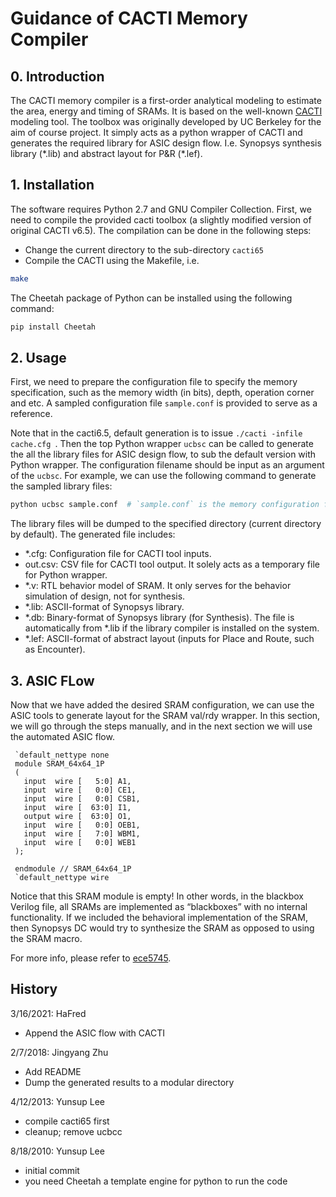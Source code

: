 # Guidance of CACTI Memory Compiler

## 0. Introduction
The CACTI memory compiler is a first-order analytical modeling to estimate the 
area, energy and timing of SRAMs. It is based on the well-known [CACTI](http://www.hpl.hp.com/research/cacti/) 
modeling tool. 
The toolbox was originally developed by UC Berkeley for the aim of course
project. It simply acts as a python wrapper of CACTI and generates the required
library for ASIC design flow. I.e. Synopsys synthesis library (\*.lib) and 
abstract layout for P&R (\*.lef).

## 1. Installation
The software requires Python 2.7 and GNU Compiler Collection. First, we need 
to compile the provided cacti toolbox (a slightly modified version of original 
CACTI v6.5). The compilation can be done in the following steps:
- Change the current directory to the sub-directory `cacti65`
- Compile the CACTI using the Makefile, i.e.
```bash
make
```

The Cheetah package of Python can be installed using the following command:
```bash
pip install Cheetah
``` 

## 2. Usage
First, we need to prepare the configuration file to specify the memory 
specification, such as the memory width (in bits), depth, operation corner and 
etc. A sampled configuration file `sample.conf` is provided to serve as a 
reference. 

Note that in the cacti6.5, default generation is to issue `./cacti -infile cache.cfg
`. Then the top Python wrapper `ucbsc` can be called to generate the 
all the library files for ASIC design flow, to sub the default version with Python wrapper.
The configuration filename should
be input as an argument of the `ucbsc`. For example, we can use the following
command to generate the sampled library files:
```bash
python ucbsc sample.conf  # `sample.conf` is the memory configuration file
```

The library files will be dumped to the specified directory (current directory
by default). The generated file includes:
- \*.cfg: Configuration file for CACTI tool inputs.
- out.csv: CSV file for CACTI tool output. It solely acts as a temporary file
 for Python wrapper.
- \*.v: RTL behavior model of SRAM. It only serves for the behavior 
 simulation of design, not for synthesis.
- \*.lib: ASCII-format of Synopsys library.
- \*.db: Binary-format of Synopsys library (for Synthesis). The file is 
 automatically from \*.lib if the library compiler is installed on the system.
- \*.lef: ASCII-format of abstract layout (inputs for Place and Route, such 
 as Encounter).   
 
## 3. ASIC FLow
Now that we have added the desired SRAM configuration, we can use the ASIC tools to generate layout for the SRAM val/rdy wrapper. In this section, we will go through the steps manually, and in the next section we will use the automated ASIC flow.
```
 `default_nettype none
 module SRAM_64x64_1P
 (
   input  wire [   5:0] A1,
   input  wire [   0:0] CE1,
   input  wire [   0:0] CSB1,
   input  wire [  63:0] I1,
   output wire [  63:0] O1,
   input  wire [   0:0] OEB1,
   input  wire [   7:0] WBM1,
   input  wire [   0:0] WEB1
 );

 endmodule // SRAM_64x64_1P
 `default_nettype wire
 ```
Notice that this SRAM module is empty! In other words, in the blackbox Verilog file, all SRAMs are implemented as “blackboxes” with no internal functionality. If we included the behavioral implementation of the SRAM, then Synopsys DC would try to synthesize the SRAM as opposed to using the SRAM macro.

For more info, please refer to [ece5745](https://cornell-ece5745.github.io/ece5745-tut8-sram/).

## History

3/16/2021: HaFred
 - Append the ASIC flow with CACTI

2/7/2018: Jingyang Zhu
  - Add README
  - Dump the generated results to a modular directory

4/12/2013: Yunsup Lee
  - compile cacti65 first
  - cleanup; remove ucbcc

8/18/2010: Yunsup Lee
  - initial commit
  - you need Cheetah a template engine for python to run the code
